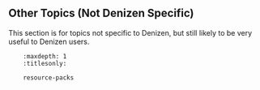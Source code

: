 Other Topics (Not Denizen Specific)
-----------------------------------

This section is for topics not specific to Denizen, but still likely to be very useful to Denizen users.

``` toctree::
    :maxdepth: 1
    :titlesonly:

    resource-packs
```

